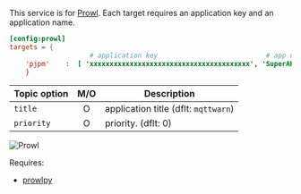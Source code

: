 This service is for [Prowl](http://www.prowlapp.com). Each target requires an application key and an application name.

```ini
[config:prowl]
targets = {
                    # application key                           # app name
    'pjpm'    :  [ 'xxxxxxxxxxxxxxxxxxxxxxxxxxxxxxxxxxxxxxxx', 'SuperAPP' ]
    }
```

| Topic option  |  M/O   | Description                            |
| ------------- | :----: | -------------------------------------- |
| `title`       |   O    | application title (dflt: `mqttwarn`)   |
| `priority`    |   O    | priority. (dflt: 0)                    |


![Prowl](https://raw.githubusercontent.com/jpmens/mqttwarn/master/assets/prowl.jpg)

Requires:
* [prowlpy](https://github.com/jacobb/prowlpy)